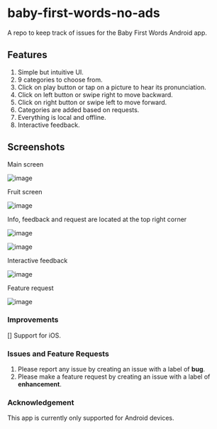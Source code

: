 # baby-first-words-no-ads

A repo to keep track of issues for the Baby First Words Android app.

## Features

1. Simple but intuitive UI.
2. 9 categories to choose from.
3. Click on play button or tap on a picture to hear its pronunciation.
4. Click on left button or swipe right to move backward.
5. Click on right button or swipe left to move forward.
6. Categories are added based on requests.
7. Everything is local and offline.
8. Interactive feedback.

## Screenshots

Main screen

![image](https://user-images.githubusercontent.com/7309086/120937174-f96ff900-c6d9-11eb-9f75-f383dc89c29b.png)

Fruit screen

![image](https://user-images.githubusercontent.com/7309086/120937212-4358df00-c6da-11eb-9512-366e78ba8fb9.png)

Info, feedback and request are located at the top right corner

![image](https://user-images.githubusercontent.com/7309086/120937302-d09c3380-c6da-11eb-9cb9-97985dd9c7d2.png)

![image](https://user-images.githubusercontent.com/7309086/120937236-6be0d900-c6da-11eb-93c1-1f8553591b8e.png)

Interactive feedback

![image](https://user-images.githubusercontent.com/7309086/120937365-0f31ee00-c6db-11eb-9e21-5b31c35cf9c4.png)

Feature request

![image](https://user-images.githubusercontent.com/7309086/120937398-34266100-c6db-11eb-9f60-71b2aa48d3f5.png)

### Improvements

[] Support for iOS.

### Issues and Feature Requests

1. Please report any issue by creating an issue with a label of **bug**.
2. Please make a feature request by creating an issue with a label of **enhancement**.

### Acknowledgement

This app is currently only supported for Android devices.
